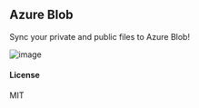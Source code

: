 ## Azure Blob

Sync your private and public files to Azure Blob!

![image](https://github.com/wahni-green/azure_blob/assets/52111700/59affc20-961d-4c24-86b2-0fb1eaa2d79f)


#### License

MIT

